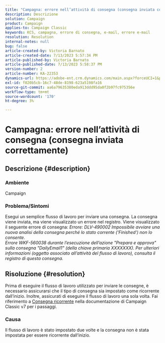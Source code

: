 ```yaml
---
title: "Campagna: errore nell’attività di consegna (consegna inviata correttamente)"
description: Descrizione
solution: Campaign
product: Campaign
applies-to: Campaign Classic
keywords: KCS, campagna, errore di consegna, e-mail, errore e-mail
resolution: Resolution
internal-notes: null
bug: false
article-created-by: Victoria Barnato
article-created-date: 7/13/2023 5:57:34 PM
article-published-by: Victoria Barnato
article-published-date: 7/13/2023 5:58:37 PM
version-number: 2
article-number: KA-22353
dynamics-url: https://adobe-ent.crm.dynamics.com/main.aspx?forceUCI=1&pagetype=entityrecord&etn=knowledgearticle&id=b31db8bc-a621-ee11-9cbe-6045bd006295
exl-id: f020b5cb-16c7-48de-8198-623a5198fa16
source-git-commit: aa6a79635380eda913ddd95da0f2b97fc975356e
workflow-type: tm+mt
source-wordcount: '170'
ht-degree: 3%

---
```


# Campagna: errore nell’attività di consegna (consegna inviata correttamente)

## Descrizione {#description}


### Ambiente

Campaign

### Problema/Sintomi

Esegui un semplice flusso di lavoro per inviare una consegna. La consegna viene inviata, ma viene visualizzato un errore nel registro. Viene visualizzato il seguente errore di consegna:
*Errore: DLV-490002 Impossibile avviare una nuova analisi della consegna perché lo stato corrente (&#39;Finished&#39;) non lo consente.
<br>Errore WKF-560038 durante l’esecuzione dell’azione &quot;Prepara e approva&quot; sulla consegna &quot;DailyEmail1&quot; (della chiave primaria XXXXXXX). Per ulteriori informazioni (oggetto associato all’attività del flusso di lavoro), consulta il registro di questa consegna.*


## Risoluzione {#resolution}


Prima di eseguire il flusso di lavoro utilizzato per inviare le consegne, è necessario assicurarsi che il tipo di consegna sia impostato come ricorrente dall’inizio. Inoltre, assicurati di eseguire il flusso di lavoro una sola volta. Fai riferimento a [Consegna ricorrente](https://experienceleague.adobe.com/docs/campaign-classic/using/automating-with-workflows/action-activities/recurring-delivery.html?lang=en) nella documentazione di Campaign Classic v7 per i passaggi.

### Causa

Il flusso di lavoro è stato impostato due volte e la consegna non è stata impostata per essere ricorrente dall’inizio.
